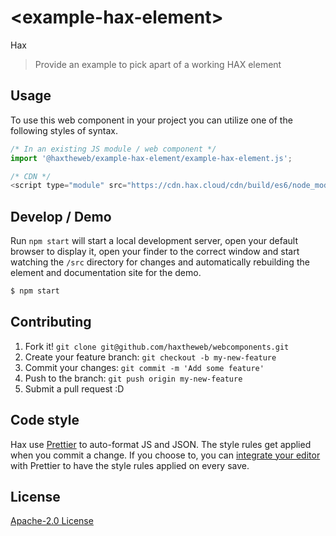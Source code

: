 # &lt;example-hax-element&gt;

Hax
> Provide an example to pick apart of a working HAX element

## Usage
To use this web component in your project you can utilize one of the following styles of syntax.

```js
/* In an existing JS module / web component */
import '@haxtheweb/example-hax-element/example-hax-element.js';

/* CDN */
<script type="module" src="https://cdn.hax.cloud/cdn/build/es6/node_modules/@haxtheweb/example-hax-element/example-hax-element.js"></script>
```

## Develop / Demo
Run `npm start` will start a local development server, open your default browser to display it, open your finder to the correct window and start watching the `/src` directory for changes and automatically rebuilding the element and documentation site for the demo.
```bash
$ npm start
```


## Contributing

1. Fork it! `git clone git@github.com/haxtheweb/webcomponents.git`
2. Create your feature branch: `git checkout -b my-new-feature`
3. Commit your changes: `git commit -m 'Add some feature'`
4. Push to the branch: `git push origin my-new-feature`
5. Submit a pull request :D

## Code style

Hax  use [Prettier][prettier] to auto-format JS and JSON.  The style rules get applied when you commit a change.  If you choose to, you can [integrate your editor][prettier-ed] with Prettier to have the style rules applied on every save.

[prettier]: https://github.com/prettier/prettier/
[prettier-ed]: https://github.com/prettier/prettier/#editor-integration
[polyserve]: https://github.com/Polymer/polyserve
[web-component-tester]: https://github.com/Polymer/web-component-tester

## License
[Apache-2.0 License](http://opensource.org/licenses/Apache-2.0)